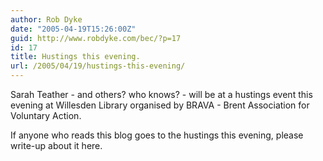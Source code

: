 ```yaml
---
author: Rob Dyke
date: "2005-04-19T15:26:00Z"
guid: http://www.robdyke.com/bec/?p=17
id: 17
title: Hustings this evening.
url: /2005/04/19/hustings-this-evening/
---
```

Sarah Teather - and others? who knows? - will be at a hustings event this evening at Willesden Library organised by BRAVA - Brent Association for Voluntary Action.

If anyone who reads this blog goes to the hustings this evening, please write-up about it here.